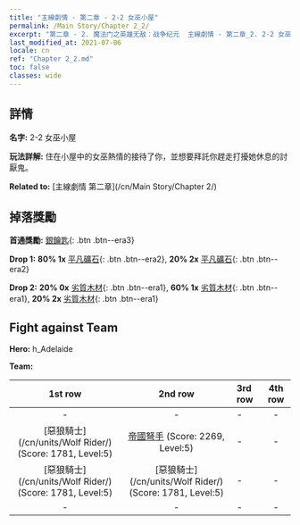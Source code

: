 ```yaml
---
title: "主線劇情 - 第二章 - 2-2 女巫小屋"
permalink: /Main Story/Chapter 2_2/
excerpt: "第二章 - 2. 魔法门之英雄无敌：战争纪元  主線劇情 - 第二章_2. 2-2 女巫小屋"
last_modified_at: 2021-07-06
locale: cn
ref: "Chapter 2_2.md"
toc: false
classes: wide
---
```


## 詳情

 **名字:** 2-2 女巫小屋

 **玩法詳解:** 住在小屋中的女巫熱情的接待了你，並想要拜託你趕走打擾她休息的討厭鬼。

 **Related to:** [主線劇情 第二章](/cn/Main Story/Chapter 2/)

## 掉落獎勵

 **首通獎勵:** [銀鑰匙](/cn/Items/con_693/){: .btn .btn--era3}

 **Drop 1:** **80% 1x** [平凡礦石](/cn/Items/mat_6/){: .btn .btn--era2}, **20% 2x** [平凡礦石](/cn/Items/mat_6/){: .btn .btn--era2}

 **Drop 2:** **20% 0x** [劣質木材](/cn/Items/mat_1/){: .btn .btn--era1}, **60% 1x** [劣質木材](/cn/Items/mat_1/){: .btn .btn--era1}, **20% 2x** [劣質木材](/cn/Items/mat_1/){: .btn .btn--era1}


## Fight against Team
 **Hero:** h_Adelaide

 **Team:**


  | 1st row | 2nd row | 3rd row | 4th row |
  |:----:|:----:|:----|:----:|
  | - | - | - | - |
  | [惡狼騎士](/cn/units/Wolf Rider/) (Score: 1781, Level:5)  | [帝國弩手](/cn/units/Marksman/) (Score: 2269, Level:5)  | - | - |
  | [惡狼騎士](/cn/units/Wolf Rider/) (Score: 1781, Level:5)  | [惡狼騎士](/cn/units/Wolf Rider/) (Score: 1781, Level:5)  | - | - |
  | - | - | - | - |


